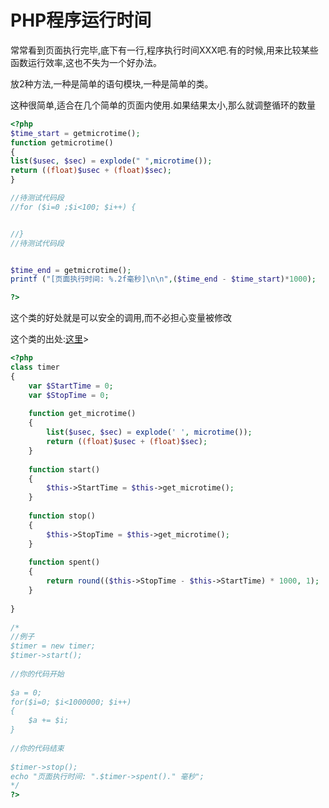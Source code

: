 # PHP程序运行时间


常常看到页面执行完毕,底下有一行,程序执行时间XXX吧.有的时候,用来比较某些函数运行效率,这也不失为一个好办法。

放2种方法,一种是简单的语句模块,一种是简单的类。

<!-- more -->

这种很简单,适合在几个简单的页面内使用.如果结果太小,那么就调整循环的数量

```php
<?php
$time_start = getmicrotime(); 
function getmicrotime()
{
list($usec, $sec) = explode(" ",microtime());
return ((float)$usec + (float)$sec);
}

//待测试代码段
//for ($i=0 ;$i<100; $i++) {


//}
//待测试代码段


$time_end = getmicrotime();
printf ("[页面执行时间: %.2f毫秒]\n\n",($time_end - $time_start)*1000);

?>
```

这个类的好处就是可以安全的调用,而不必担心变量被修改

这个类的出处:[这里](http://promiseforever.com/redirect?url=http%3A%2F%2Fwww.CodeBit.cn&key=c6306f6c6c13aaef84cb9d0b74f0a013)>

```php
<?php
class timer
{
    var $StartTime = 0;
    var $StopTime = 0;
 
    function get_microtime()
    {
        list($usec, $sec) = explode(' ', microtime());
        return ((float)$usec + (float)$sec);
    }
 
    function start()
    {
        $this->StartTime = $this->get_microtime();
    }
 
    function stop()
    {
        $this->StopTime = $this->get_microtime();
    }
 
    function spent()
    {
        return round(($this->StopTime - $this->StartTime) * 1000, 1);
    }
 
}
 
/*
//例子
$timer = new timer;
$timer->start();
 
//你的代码开始
 
$a = 0;
for($i=0; $i<1000000; $i++)
{
    $a += $i;
}
 
//你的代码结束
 
$timer->stop();
echo "页面执行时间: ".$timer->spent()." 毫秒";
*/
?>
```

